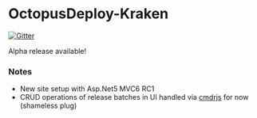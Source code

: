 # OctopusDeploy-Kraken

[![Gitter](https://badges.gitter.im/Zywave/OctopusDeploy-Kraken.svg)](https://gitter.im/Zywave/OctopusDeploy-Kraken?utm_source=badge&utm_medium=badge&utm_campaign=pr-badge&utm_content=body_badge)

Alpha release available!

### Notes

- New site setup with Asp.Net5 MVC6 RC1
- CRUD operations of release batches in UI handled via [cmdrjs](https://github.com/cmdrjs) for now (shameless plug)
